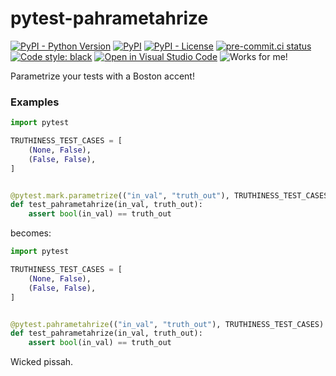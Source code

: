 # pytest-pahrametahrize
[![PyPI - Python Version](https://img.shields.io/pypi/pyversions/pytest-pahrametahrize)](https://pypi.org/project/pytest-pahrametahrize/)
[![PyPI](https://img.shields.io/pypi/v/pytest-pahrametahrize)](https://pypi.org/project/pytest-pahrametahrize/)
[![PyPI - License](https://img.shields.io/pypi/l/pytest-pahrametahrize?color=magenta)](https://github.com/sco1/pytest-pahrametahrize/blob/main/LICENSE)
[![pre-commit.ci status](https://results.pre-commit.ci/badge/github/sco1/pytest-pahrametahrize/main.svg)](https://results.pre-commit.ci/latest/github/sco1/pytest-pahrametahrize/main)
[![Code style: black](https://img.shields.io/badge/code%20style-black-black)](https://github.com/psf/black)
[![Open in Visual Studio Code](https://open.vscode.dev/badges/open-in-vscode.svg)](https://open.vscode.dev/sco1/pytest-pahrametahrize)
![Works for me!](https://img.shields.io/badge/works-on%20my%20machine-brightgreen)

Parametrize your tests with a Boston accent!

### Examples
```py
import pytest

TRUTHINESS_TEST_CASES = [
    (None, False),
    (False, False),
]


@pytest.mark.parametrize(("in_val", "truth_out"), TRUTHINESS_TEST_CASES)
def test_pahrametahrize(in_val, truth_out):
    assert bool(in_val) == truth_out
```


becomes: 
```py
import pytest

TRUTHINESS_TEST_CASES = [
    (None, False),
    (False, False),
]


@pytest.pahrametahrize(("in_val", "truth_out"), TRUTHINESS_TEST_CASES)
def test_pahrametahrize(in_val, truth_out):
    assert bool(in_val) == truth_out
```

Wicked pissah.
